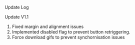 Update Log

Update V1.1
1) Fixed margin and alignment issues
2) Implemented disabled flag to prevent button retriggering.
3) Force download gifs to prevent synchornisation issues
